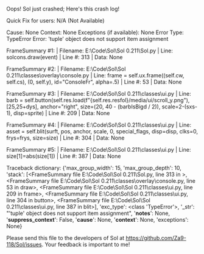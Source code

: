 Oops! Sol just crashed;
Here's this crash log!

Quick Fix for users: N/A (Not Available)

Cause: None
Context: None
Exceptions (if available): None
Error Type: TypeError
Error: 'tuple' object does not support item assignment

FrameSummary #1:
  | Filename: E:\Code\Sol\Sol 0.211\Sol.py
  | Line: solcons.draw(event)
  | Line #: 313
  | Data: None

FrameSummary #2:
  | Filename: E:\Code\Sol\Sol 0.211\classes\overlay\console.py
  | Line: frame = self.ux.frame((self.cw, self.cs), (0, self.y), id="ConsoleFr", alpha=.5)
  | Line #: 53
  | Data: None

FrameSummary #3:
  | Filename: E:\Code\Sol\Sol 0.211\classes\ui.py
  | Line: barb = self.button(self.res.load(f"{self.res.resfol}/media/ui/scroll_y.png"), [25,25+dys], anchor="right", size=(20, 40 - (barbIsBigd / 2)), scale=2-(sxs-1), disp=sprite)
  | Line #: 209
  | Data: None

FrameSummary #4:
  | Filename: E:\Code\Sol\Sol 0.211\classes\ui.py
  | Line: asset = self.blit(surft, pos, anchor, scale, 0, special_flags, disp=disp, clks=0, frys=frys, size=size)
  | Line #: 304
  | Data: None

FrameSummary #5:
  | Filename: E:\Code\Sol\Sol 0.211\classes\ui.py
  | Line: size[1]=abs(size[1])
  | Line #: 387
  | Data: None

Traceback dictionary: {'max_group_width': 15, 'max_group_depth': 10, 'stack': [<FrameSummary file E:\Code\Sol\Sol 0.211\Sol.py, line 313 in <module>>, <FrameSummary file E:\Code\Sol\Sol 0.211\classes\overlay\console.py, line 53 in draw>, <FrameSummary file E:\Code\Sol\Sol 0.211\classes\ui.py, line 209 in frame>, <FrameSummary file E:\Code\Sol\Sol 0.211\classes\ui.py, line 304 in button>, <FrameSummary file E:\Code\Sol\Sol 0.211\classes\ui.py, line 387 in blit>], 'exc_type': <class 'TypeError'>, '_str': "'tuple' object does not support item assignment", '__notes__': None, '__suppress_context__': False, '__cause__': None, '__context__': None, 'exceptions': None}


Please send this file to the developers of Sol at https://github.com/Za9-118/Sol/issues.
Your feedback is important to me!